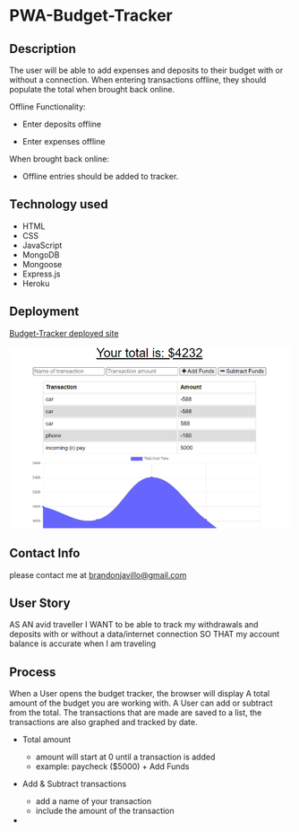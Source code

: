 # PWA-Budget-Tracker

## Description

The user will be able to add expenses and deposits to their budget with or without a connection. When entering transactions offline, they should populate the total when brought back online.

Offline Functionality:

  * Enter deposits offline

  * Enter expenses offline

When brought back online:

  * Offline entries should be added to tracker.

## Technology used

- HTML
- CSS
- JavaScript
- MongoDB
- Mongoose
- Express.js
- Heroku

## Deployment

[Budget-Tracker deployed site](https://bjavillo-pwa-budget-tracker.herokuapp.com/)

<img src="./public/img/PWA tracker snip.PNG" alt="pwa-budget-tracker" />

## Contact Info

please contact me at [brandonjavillo@gmail.com](mail.google.com)

## User Story

AS AN avid traveller
I WANT to be able to track my withdrawals and deposits with or without a data/internet connection
SO THAT my account balance is accurate when I am traveling

## Process

When a User opens the budget tracker, the browser will display A total amount of the budget you are working with.  A User can add or subtract from the total.  The transactions that are made are saved to a list, the transactions are also graphed and tracked by date.

- Total amount
    - amount will start at 0 until a transaction is added
    - example:  paycheck ($5000) + Add Funds

- Add & Subtract transactions
    - add a name of your transaction
    - include the amount of the transaction

- 